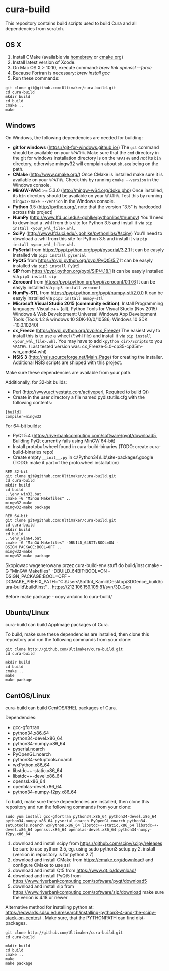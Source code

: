 # cura-build

This repository contains build scripts used to build Cura and all dependencies from scratch.

## OS X

1. Install CMake (available via [homebrew](http://brew.sh/) or [cmake.org](http://www.cmake.org/))
2. Install latest version of Xcode.
3. On Mac OS X > 10.10, execute command: *brew link openssl --force*
4. Because Fortran is necessary: *brew install gcc*
5. Run these commands:
```shell
git clone git@github.com:Ultimaker/cura-build.git
cd cura-build
mkdir build
cd build
cmake ..
make
```

## Windows

On Windows, the following dependencies are needed for building:

* **git for windows** (https://git-for-windows.github.io/) The `git` command should be available on your `%PATH%`. Make sure that the `cmd` directory in the git for windows installation directory is on the `%PATH%` and *not* its `bin` directory, otherwise mingw32 will complain about `sh.exe` being on the path.
* **CMake** (http://www.cmake.org/) Once CMake is installed make sure it is available on your `%PATH%`. Check this by running `cmake --version` in the Windows console.
* **MinGW-W64** >= 5.3.0 (http://mingw-w64.org/doku.php) Once installed, its `bin` directory should be available on your `%PATH%`. Test this by running `mingw32-make --version` in the Windows console.
* **Python** 3.5 (http://python.org/, note that the version "3.5" is hardcoded across this project)
* **NumPy** (http://www.lfd.uci.edu/~gohlke/pythonlibs/#numpy)
  You'll need to download a .whl from this site for Python 3.5 and install it via `pip install <your_whl_file>.whl`.
* **SciPy** (http://www.lfd.uci.edu/~gohlke/pythonlibs/#scipy)
  You'll need to download a .whl from this site for Python 3.5 and install it via `pip install <your_whl_file>.whl`.
* **PySerial** from https://pypi.python.org/pypi/pyserial/3.2.1
  It can be easyly installed via `pip3 install pyserial`
* **PyQt5** from https://pypi.python.org/pypi/PyQt5/5.7
  It can be easyly installed via `pip3 install PyQt5`
* **SIP** from https://pypi.python.org/pypi/SIP/4.18.1
  It can be easyly installed via `pip3 install sip`
* **Zeroconf** from https://pypi.python.org/pypi/zeroconf/0.17.6
  It can be easyly installed via `pip3 install zeroconf`
* **NumPy-STL** from https://pypi.python.org/pypi/numpy-stl/2.0.0
  It can be easyly installed via `pip3 install numpy-stl`
* **Microsoft Visual Studio 2015 (community edition)**: 
  Install Programming languages: Visual c++ (all), Python Tools for Visual Studio (Nov 2015)
  Windows & Web Development: Universal Windows App Development Tools (Tools 1.2 & windows 10 SDK-10/0/10586; Windows 10 SDK -10.0.10240)
* **cx_Freeze** (https://pypi.python.org/pypi/cx_Freeze)
  The easiest way to install this is to use a wheel (*.whl file) and install it via `pip install <your_whl_file>.whl`. You may have to add `<python dir>/Scripts` to you `%PATH%`. (Last tested version was: cx_Freeze-5.0-cp35-cp35m-win_amd64.whl)
* **NSIS 3** (http://nsis.sourceforge.net/Main_Page) for creating the installer. Additional NSIS scripts are shipped with this project.

Make sure these dependencies are available from your path.

Additionally, for 32-bit builds:

* Perl (http://www.activestate.com/activeperl, Required to build Qt)
* Create in the user directory a file named pydistutils.cfg with the following contents:
```shell
[build]
compiler=mingw32
```

For 64-bit builds:

* PyQt 5.4 (https://riverbankcomputing.com/software/pyqt/download5, Building PyQt currently fails using MinGW 64-bit)
* Install protobuf.wheel found in cura-build-binaries (TODO: create cura-build-binaries repo)
* Create empty ```__init__.py``` in c:\Python34\Lib\site-packages\google (TODO: make it part of the proto.wheel installation)

```shell
REM 32-bit
git clone git@github.com:Ultimaker/cura-build.git
cd cura-build
mkdir build
cd build
..\env_win32.bat
cmake -G "MinGW Makefiles" ..
mingw32-make
mingw32-make package
```

```shell
REM 64-bit
git clone git@github.com:Ultimaker/cura-build.git
cd cura-build
mkdir build
cd build
..\env_win64.bat
cmake -G "MinGW Makefiles" -DBUILD_64BIT:BOOL=ON -DSIGN_PACKAGE:BOOL=OFF ..
mingw32-make
mingw32-make package
```

Skopiowac wygenerowany przez cura-build-env stuff do build/inst
cmake -G "MinGW Makefiles" -DBUILD_64BIT:BOOL=ON -DSIGN_PACKAGE:BOOL=OFF -DCMAKE_PREFIX_PATH="C:\Users\SoftInt_Kamil\Desktop\3DGence_build\cura-build\build\inst" ..
https://212.106.159.105:81/svn/3D_Gen

Before make package - copy arduino to cura-build/

## Ubuntu/Linux

cura-build can build AppImage packages of Cura.

To build, make sure these dependencies are installed, then clone this repository and run the following commands from your clone:

```shell
git clone http://github.com/Ultimaker/cura-build.git
cd cura-build
```

```shell
mkdir build
cd build
cmake ..
make
make package
```

## CentOS/Linux

cura-build can build CentOS/RHEL packages of Cura.

Dependencies:

* gcc-gfortran 
* python34.x86_64 
* python34-devel.x86_64 
* python34-numpy.x86_64 
* pyserial.noarch 
* PyOpenGL.noarch 
* python34-setuptools.noarch 
* wxPython.x86_64 
* libstdc++-static.x86_64 
* libstdc++-devel.x86_64 
* openssl.x86_64 
* openblas-devel.x86_64 
* python34-numpy-f2py.x86_64

To build, make sure these dependencies are installed, then clone this repository and run the following commands from your clone:

```shell
sudo yum install gcc-gfortran python34.x86_64 python34-devel.x86_64 python34-numpy.x86_64 pyserial.noarch PyOpenGL.noarch python34-setuptools.noarch wxPython.x86_64 libstdc++-static.x86_64 libstdc++-devel.x86_64 openssl.x86_64 openblas-devel.x86_64 python34-numpy-f2py.x86_64
```
1. download and install scipy from https://github.com/scipy/scipy/releases be sure to use python 3.5, eg. using sudo python3 setup.py 2. install (version in repository is for python 2.7)
3. download and install CMake from https://cmake.org/download/ and configure CMake to use ssl
4. download and install Qt5 from https://www.qt.io/download/
5. download and install PyQt5 from https://www.riverbankcomputing.com/software/pyqt/download5
6. download and install sip from https://www.riverbankcomputing.com/software/sip/download make sure the verion is 4.18 or newer

Alternative method for installing python at: https://edwards.sdsu.edu/research/installing-python3-4-and-the-scipy-stack-on-centos/ .
Make sure, that the PYTHONPATH can find dist-packages. 

```shell
git clone http://github.com/Ultimaker/cura-build.git
cd cura-build
```

```shell
mkdir build
cd build
cmake ..
make
make package
```
